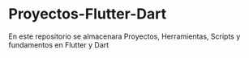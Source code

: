 # Proyectos-Flutter-Dart
En este repositorio se almacenara Proyectos, Herramientas, Scripts y fundamentos en Flutter y Dart
